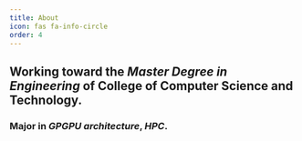 ```yaml
---
title: About
icon: fas fa-info-circle
order: 4
---
```



<!-- ## ~~Working toward the **Bachelor Degree in Science** of College of Computer Science and Technology. ~~ -->
## Working toward the ***Master Degree in Engineering*** of College of Computer Science and Technology. 

### Major in *GPGPU architecture*, *HPC*.